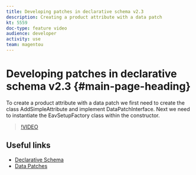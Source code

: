 ```yaml
---
title: Developing patches in declarative schema v2.3
description: Creating a product attribute with a data patch
kt: 5559
doc-type: feature video
audience: developer
activity: use
team: magentou
---
```


# Developing patches in declarative schema v2.3 {#main-page-heading}

To create a product attribute with a data patch we first need to create the class AddSimpleAttribute and implement DataPatchInterface. Next we need to instantiate the EavSetupFactory class within the constructor.

>[!VIDEO](https://video.tv.adobe.com/v/35455)

## Useful links

* [Declarative Schema](https://devdocs.magento.com/guides/v2.4/extension-dev-guide/declarative-schema/)
* [Data Patches](https://devdocs.magento.com/guides/v2.4/extension-dev-guide/declarative-schema/data-patches.html)
